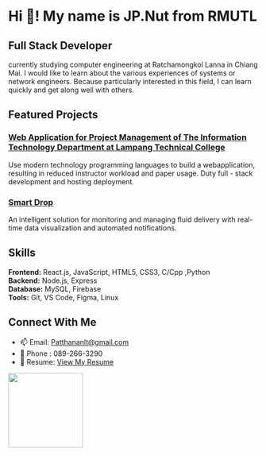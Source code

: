 # Hi 👋! My name is JP.Nut from RMUTL

## Full Stack Developer

currently studying computer engineering at Ratchamongkol Lanna in Chiang Mai. I would like to learn about the various experiences of systems or network engineers. Because particularly interested in this field, I can learn quickly and get along well with others.

## Featured Projects

### [Web Application for Project Management of The Information Technology Department at Lampang Technical College](https://pms-client-production.up.railway.app/)
Use modern technology programming languages to build a webapplication, resulting in reduced instructor workload and paper usage. Duty full - stack development and hosting deployment.

### [Smart Drop](https://github.com/ItsRyS/Smart-DropV2)
An intelligent solution for monitoring and managing fluid delivery with real-time data visualization and automated notifications.

## Skills

**Frontend:** React.js, JavaScript, HTML5, CSS3, C/Cpp ,Python  
**Backend:** Node.js, Express  
**Database:**  MySQL, Firebase  
**Tools:** Git, VS Code, Figma, Linux

## Connect With Me

- 📫 Email: Patthananlt@gmail.com
- 📱 Phone : 089-266-3290
- 💼 Resume: [View My Resume](https://www.canva.com/design/DAGmlYCekf8/I-dvW3iYoJBFR4OixlJ52g/view?utm_content=DAGmlYCekf8&utm_campaign=designshare&utm_medium=link2&utm_source=uniquelinks&utlId=h2458e19487)
<img align="center" height="150" src="https://i.giphy.com/media/v1.Y2lkPTc5MGI3NjExazNicHpmb3J4emJzaTdvMHMxOTJqcm82MmF5dzJwMnNpOWIxd3dkZSZlcD12MV9pbnRlcm5hbF9naWZfYnlfaWQmY3Q9Zw/stETaVrFGySvW5tK3I/giphy.gif"  />

